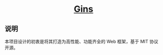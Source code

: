 # <p align="center">[Gins](https://github.com/zhanbai/gos)</p>

## 说明

本项目设计的初衷是将其打造为高性能、功能齐全的 Web 框架，基于 MIT 协议开源。
